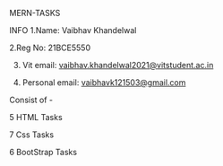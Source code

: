MERN-TASKS

INFO
1.Name: Vaibhav Khandelwal

2.Reg No: 21BCE5550

3. Vit email: vaibhav.khandelwal2021@vitstudent.ac.in
   
4. Personal email: vaibhavk121503@gmail.com

Consist of -

5 HTML Tasks

7 Css Tasks

6 BootStrap Tasks
